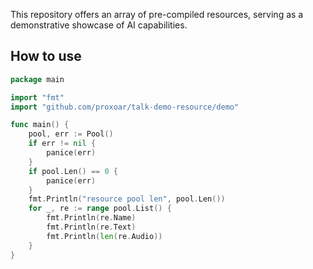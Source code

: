 This repository offers an array of pre-compiled resources, serving as a demonstrative showcase of AI capabilities.

## How to use

```go
package main

import "fmt"
import "github.com/proxoar/talk-demo-resource/demo"

func main() {
	pool, err := Pool()
	if err != nil {
		panice(err)
	}
	if pool.Len() == 0 {
		panice(err)
	}
	fmt.Println("resource pool len", pool.Len())
	for _, re := range pool.List() {
		fmt.Println(re.Name)
		fmt.Println(re.Text)
		fmt.Println(len(re.Audio))
	}
}

```